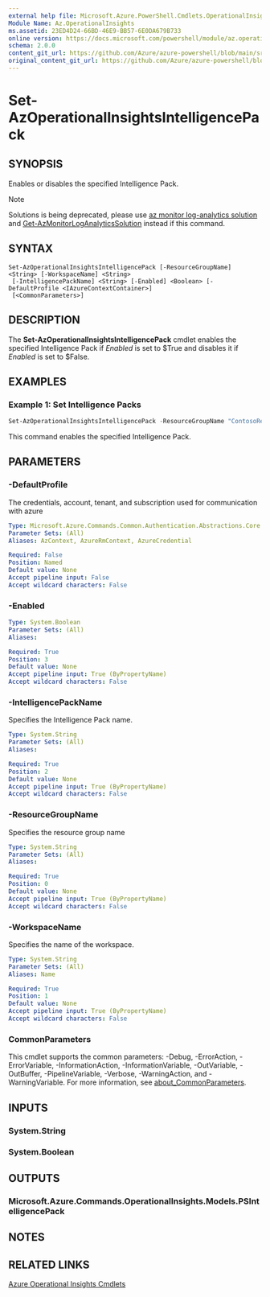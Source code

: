 ```yaml
---
external help file: Microsoft.Azure.PowerShell.Cmdlets.OperationalInsights.dll-Help.xml
Module Name: Az.OperationalInsights
ms.assetid: 23ED4D24-66BD-46E9-BB57-6E0DA679B733
online version: https://docs.microsoft.com/powershell/module/az.operationalinsights/set-azoperationalinsightsintelligencepack
schema: 2.0.0
content_git_url: https://github.com/Azure/azure-powershell/blob/main/src/OperationalInsights/OperationalInsights/help/Set-AzOperationalInsightsIntelligencePack.md
original_content_git_url: https://github.com/Azure/azure-powershell/blob/main/src/OperationalInsights/OperationalInsights/help/Set-AzOperationalInsightsIntelligencePack.md
---
```


# Set-AzOperationalInsightsIntelligencePack

## SYNOPSIS
Enables or disables the specified Intelligence Pack.
> [!NOTE]
> Solutions is being deprecated, please use [az monitor log-analytics solution](https://docs.microsoft.com/en-us/cli/azure/monitor/log-analytics/solution?view=azure-cli-latest) and [Get-AzMonitorLogAnalyticsSolution](https://docs.microsoft.com/en-us/powershell/module/az.monitoringsolutions/get-azmonitorloganalyticssolution?view=azps-5.9.0) instead if this command.

## SYNTAX

```
Set-AzOperationalInsightsIntelligencePack [-ResourceGroupName] <String> [-WorkspaceName] <String>
 [-IntelligencePackName] <String> [-Enabled] <Boolean> [-DefaultProfile <IAzureContextContainer>]
 [<CommonParameters>]
```

## DESCRIPTION
The **Set-AzOperationalInsightsIntelligencePack** cmdlet enables the specified Intelligence Pack if *Enabled* is set to $True and disables it if *Enabled* is set to $False.

## EXAMPLES

### Example 1: Set Intelligence Packs
```powershell
Set-AzOperationalInsightsIntelligencePack -ResourceGroupName "ContosoResourceGroup" -WorkspaceName "ContosoWorkspace" -IntelligencePackName "ContosoWorkspace" -Enabled $True
```

This command enables the specified Intelligence Pack.

## PARAMETERS

### -DefaultProfile
The credentials, account, tenant, and subscription used for communication with azure

```yaml
Type: Microsoft.Azure.Commands.Common.Authentication.Abstractions.Core.IAzureContextContainer
Parameter Sets: (All)
Aliases: AzContext, AzureRmContext, AzureCredential

Required: False
Position: Named
Default value: None
Accept pipeline input: False
Accept wildcard characters: False
```

### -Enabled
```yaml
Type: System.Boolean
Parameter Sets: (All)
Aliases:

Required: True
Position: 3
Default value: None
Accept pipeline input: True (ByPropertyName)
Accept wildcard characters: False
```

### -IntelligencePackName
Specifies the Intelligence Pack name.

```yaml
Type: System.String
Parameter Sets: (All)
Aliases:

Required: True
Position: 2
Default value: None
Accept pipeline input: True (ByPropertyName)
Accept wildcard characters: False
```

### -ResourceGroupName
Specifies the resource group name

```yaml
Type: System.String
Parameter Sets: (All)
Aliases:

Required: True
Position: 0
Default value: None
Accept pipeline input: True (ByPropertyName)
Accept wildcard characters: False
```

### -WorkspaceName
Specifies the name of the workspace.

```yaml
Type: System.String
Parameter Sets: (All)
Aliases: Name

Required: True
Position: 1
Default value: None
Accept pipeline input: True (ByPropertyName)
Accept wildcard characters: False
```

### CommonParameters
This cmdlet supports the common parameters: -Debug, -ErrorAction, -ErrorVariable, -InformationAction, -InformationVariable, -OutVariable, -OutBuffer, -PipelineVariable, -Verbose, -WarningAction, and -WarningVariable. For more information, see [about_CommonParameters](http://go.microsoft.com/fwlink/?LinkID=113216).

## INPUTS

### System.String

### System.Boolean

## OUTPUTS

### Microsoft.Azure.Commands.OperationalInsights.Models.PSIntelligencePack

## NOTES

## RELATED LINKS

[Azure Operational Insights Cmdlets](./Az.OperationalInsights.md)


